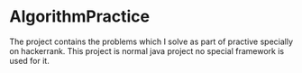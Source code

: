 # AlgorithmPractice
The project contains the problems which I solve as part of practive specially on hackerrank.
This project is normal java project no special framework is used for it.
